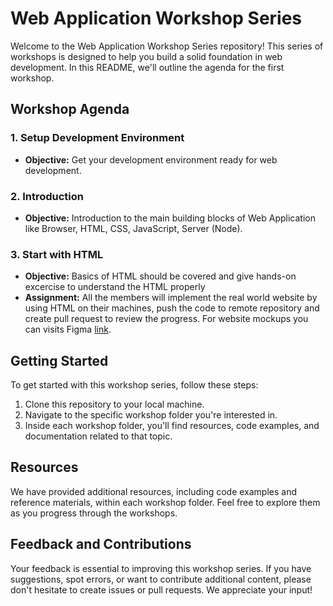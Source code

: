 # Web Application Workshop Series

Welcome to the Web Application Workshop Series repository! This series of workshops is designed to help you build a solid foundation in web development. In this README, we'll outline the agenda for the first workshop.

## Workshop Agenda

### 1. Setup Development Environment

- **Objective:** Get your development environment ready for web development.

### 2. Introduction

- **Objective:** Introduction to the main building blocks of Web Application like Browser, HTML, CSS, JavaScript, Server (Node).

### 3. Start with HTML

- **Objective:** Basics of HTML should be covered and give hands-on excercise to understand the HTML properly
- **Assignment:** All the members will implement the real world website by using HTML on their machines, push the code to remote repository and create pull request to review the progress. For website mockups you can visits Figma [link](<https://www.figma.com/file/oXrvePqMmvJZ8hAUNuklYp/Figma-Website-Template---Landing-Page-(Free)-(Community)?type=design&node-id=0%3A88&mode=dev>).

## Getting Started

To get started with this workshop series, follow these steps:

1. Clone this repository to your local machine.
2. Navigate to the specific workshop folder you're interested in.
3. Inside each workshop folder, you'll find resources, code examples, and documentation related to that topic.

## Resources

We have provided additional resources, including code examples and reference materials, within each workshop folder. Feel free to explore them as you progress through the workshops.

## Feedback and Contributions

Your feedback is essential to improving this workshop series. If you have suggestions, spot errors, or want to contribute additional content, please don't hesitate to create issues or pull requests. We appreciate your input!
